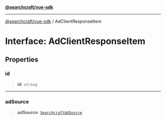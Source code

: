 [**@searchcraft/vue-sdk**](/reference/sdk/js-vue/README.md)

***

[@searchcraft/vue-sdk](/reference/sdk/js-vue/globals.md) / AdClientResponseItem

# Interface: AdClientResponseItem

## Properties

### id

> **id**: `string`

***

### adSource

> **adSource**: [`SearchcraftAdSource`](/reference/sdk/js-vue/type-aliases/SearchcraftAdSource.md)
